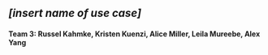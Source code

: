## _[insert name of use case]_
#### Team 3: Russel Kahmke, Kristen Kuenzi, Alice Miller, Leila Mureebe, Alex Yang
